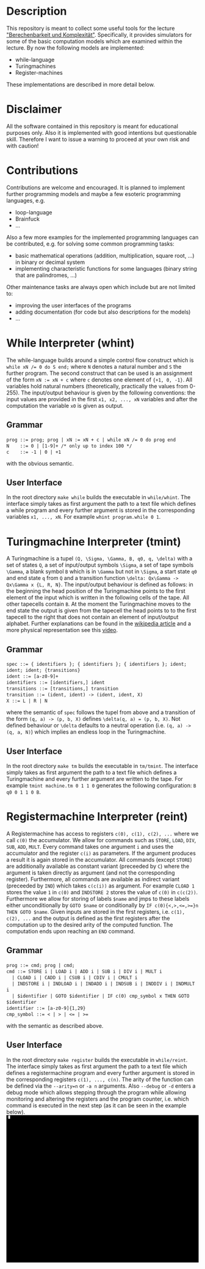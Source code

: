 # Description
This repository is meant to collect some useful tools for the lecture
["Berechenbarkeit und Komplexität"](https://algo.rwth-aachen.de/Lehre/WS1718/BuK.php).
Specifically, it provides simulators for some of the basic computation models
which are examined within the lecture. By now the following models are
implemented:
* while-language
* Turingmachines
* Register-machines

These implementations are described in more detail below.

# Disclaimer
All the software contained in this repository is meant for educational purposes
only. Also it is implemented with good intentions but questionable skill. Therefore
I want to issue a warning to proceed at your own risk and with caution!

# Contributions
Contributions are welcome and encouraged. It is planned to implement further
programming models and maybe a few esoteric programming languages, e.g.
* loop-language
* Brainfuck
* ...

Also a few more examples for the implemented programming languages can be
contributed, e.g. for solving some common programming tasks:
* basic mathematical operations (addition, multiplication, square root, ...) in
binary or decimal system
* implementing characteristic functions for some languages (binary string that
are palindromes, ...)

Other maintenance tasks are always open which include but are not limited to:
* improving the user interfaces of the programs
* adding documentation (for code but also descriptions for the models)
* ...

# While Interpreter (whint)
The while-language builds around a simple control flow construct which is
`while xN /= 0 do S end;` where `N` denotes a natural number and `S` the further
program. The second construct that can be used is an assignment of the form
`xN := xN + c` where `c` denotes one element of `{+1, 0, -1}`. All variables
hold natural numbers (theoretically, practically the values from 0-255). The
input/output behaviour is given by the following conventions: the input values
are provided in the first `x1, x2, ..., xN` variables and after the computation
the variable `x0` is given as output.

## Grammar
```
prog ::= prog; prog | xN := xN + c | while xN /= 0 do prog end
N    ::= 0 | [1-9]+ /* only up to index 100 */
c    ::= -1 | 0 | +1
```
with the obvious semantic.

## User Interface
In the root directory `make while` builds the executable in `while/whint`.
The interface simply takes as first argument the path to a text file which
defines a while program and every further argument is stored in the
corresponding variables `x1, ..., xN`. For example `whint program.while 0 1`.

# Turingmachine Interpreter (tmint)
A Turingmachine is a tupel `(Q, \Sigma, \Gamma, B, q0, q, \delta)` with a set
of states `Q`, a set of input/output symbols `\Sigma`, a set of tape symbols
`\Gamma`, a blank symbol `B` which is in `\Gamma` but not in `\Sigma`, a start
state `q0` and end state `q` from `Q` and a transition function
`\delta: Qx\Gamma -> Qx\Gamma x {L, R, N}`. The input/output behaviour is
defined as follows: in the beginning the head position of the Turingmachine
points to the first element of the input which is written in the following
cells of the tape. All other tapecells contain `B`. At the moment the
Turingmachine moves to the end state the output is given from the tapecell the
head points to to the first tapecell to the right that does not contain an
element of input/output alphabet. Further explanations can be found in the
[wikipedia article](https://en.wikipedia.org/wiki/Turing_machine) and a more
physical representation see this
[video](https://www.youtube.com/watch?v=E3keLeMwfHY).

## Grammar
```
spec ::= { identifiers }; { identifiers }; { identifiers }; ident; ident; ident; {transitions}
ident ::= [a-z0-9]+
identifiers ::= [identifiers,] ident
transitions ::= [transitions,] transition
transition ::= (ident, ident) -> (ident, ident, X)
X ::= L | R | N
```
where the semantic of `spec` follows the tupel from above and a transition of
the form `(q, a) -> (p, b, X)` defines `\delta(q, a) = (p, b, X)`.
Not defined behaviour or `\delta` defaults to a neutral operation (i.e.
`(q, a) -> (q, a, N)`) which implies an endless loop in the Turingmachine.

## User Interface
In the root directory `make tm` builds the executable in `tm/tmint`.
The interface simply takes as first argument the path to a text file which
defines a Turingmachine and every further argument are written to the tape.
For example `tmint machine.tm 0 1 1 0` generates the following configuration:
`B q0 0 1 1 0 B`.

# Registermachine Interpreter (reint)
A Registermachine has access to registers `c(0), c(1), c(2), ...` where we call
`c(0)` the accumulator. We allow for commands such as `STORE`, `LOAD`, `DIV`,
`SUB`, `ADD`, `MULT`. Every command takes one argument `i` and uses the
accumulator and the register `c(i)` as parameters. If the argument produces a
result it is again stored in the accumulator. All commands (except `STORE`) are
additionally available as constant variant (preceeded by `C`) where the
argument is taken directly as argument (and not the corresponding register).
Furthermore, all commands are available as indirect variant (preceeded by `IND`)
which takes `c(c(i))` as argument. For example `CLOAD 1` stores the value `1` in
`c(0)` and `INDSTORE 2` stores the value of `c(0)` in `c(c(2))`. Furthermore we
allow for storing of labels `$name` and jmps to these labels either
unconditionally by `GOTO $name` or conditionally by
`IF c(0){<,>,<=,>=}n THEN GOTO $name`. Given inputs are  stored in the first
registers, i.e. `c(1), c(2), ...` and the output is defined as the first
registers after the computation up to the desired arity of the computed function.
The computation ends upon reaching an `END` command.

## Grammar
```
prog ::= cmd; prog | cmd;
cmd ::= STORE i | LOAD i | ADD i | SUB i | DIV i | MULT i
  | CLOAD i | CADD i | CSUB i | CDIV i | CMULT i
  | INDSTORE i | INDLOAD i | INDADD i | INDSUB i | INDDIV i | INDMULT i
  | $identifier | GOTO $identifier | IF c(0) cmp_symbol x THEN GOTO $identifier
identifier ::= [a-z0-9]{1,29}
cmp_symbol ::= < | > | <= | >=
```
with the semantic as described above.

## User Interface
In the root directory `make register` builds the executable in `while/reint`.
The interface simply takes as first argument the path to a text file which
defines a registermachine program and every further argument is stored in the
corresponding registers `c(1), ..., c(n)`. The arity of the function can be
defined via the `--arity=n` or `-a n` arguments. Also `--debug` or `-d` enters
a debug mode which allows stepping through the program while allowing
monitoring and altering the registers and the program counter, i.e. which
command is executed in the next step (as it can be seen in the example below).
![debug example](https://github.com/weltoph/buk-tools/blob/master/register_debug.gif)

